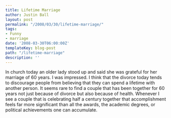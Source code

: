 ```yaml
---
title: Lifetime Marriage
author: Justin Ball
layout: post
permalink: "/2008/03/30/lifetime-marriage/"
tags:
- Funny
- marriage
date: '2008-03-30T06:00:00Z'
templateKey: blog-post
path: "/lifetime-marriage"
description: ''
---
```


In church today an older lady stood up and said she was grateful for her marriage of 60 years. I was impressed. I think that the divorce today tends to discourage people from believing that they can spend a lifetime with another person. It seems rare to find a couple that has been together for 60 years not just because of divorce but also because of health. Whenever I see a couple that is celebrating half a century together that accomplishment feels far more significant than all the awards, the academic degrees, or political achievements one can accumulate.
